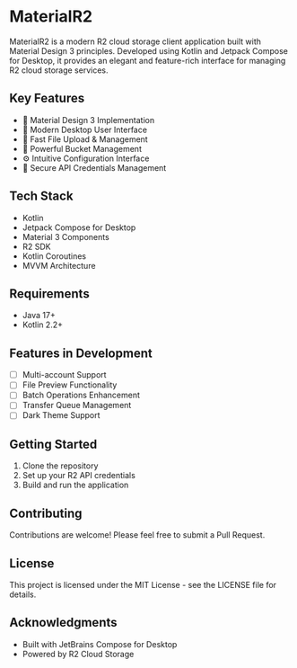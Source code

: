 # MaterialR2

MaterialR2 is a modern R2 cloud storage client application built with Material Design 3 principles. Developed using
Kotlin and Jetpack Compose for Desktop, it provides an elegant and feature-rich interface for managing R2 cloud storage
services.

## Key Features

- 🎨 Material Design 3 Implementation
- 📱 Modern Desktop User Interface
- 🚀 Fast File Upload & Management
- 📂 Powerful Bucket Management
- ⚙️ Intuitive Configuration Interface
- 🔐 Secure API Credentials Management

## Tech Stack

- Kotlin
- Jetpack Compose for Desktop
- Material 3 Components
- R2 SDK
- Kotlin Coroutines
- MVVM Architecture

## Requirements

- Java 17+
- Kotlin 2.2+

## Features in Development

- [ ] Multi-account Support
- [ ] File Preview Functionality
- [ ] Batch Operations Enhancement
- [ ] Transfer Queue Management
- [ ] Dark Theme Support

## Getting Started

1. Clone the repository
2. Set up your R2 API credentials
3. Build and run the application

## Contributing

Contributions are welcome! Please feel free to submit a Pull Request.

## License

This project is licensed under the MIT License - see the LICENSE file for details.

## Acknowledgments

- Built with JetBrains Compose for Desktop
- Powered by R2 Cloud Storage